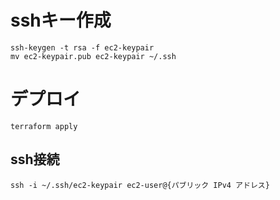 # sshキー作成
```
ssh-keygen -t rsa -f ec2-keypair
mv ec2-keypair.pub ec2-keypair ~/.ssh
```

# デプロイ
```
terraform apply
```

## ssh接続
```
ssh -i ~/.ssh/ec2-keypair ec2-user@{パブリック IPv4 アドレス}
```